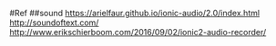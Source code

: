 #Ref
##sound
https://arielfaur.github.io/ionic-audio/2.0/index.html
http://soundoftext.com/
http://www.erikschierboom.com/2016/09/02/ionic2-audio-recorder/
